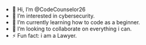 - 👋 Hi, I’m @CodeCounselor26
- 👀 I’m interested in cybersecurity.
- 🌱 I’m currently learning how to code as a beginner.
- 💞️ I’m looking to collaborate on everything i can.
- ⚡ Fun fact: i am a Lawyer.

<!---
CodeCounselor26/CodeCounselor26 is a ✨ special ✨ repository because its `README.md` (this file) appears on your GitHub profile.
You can click the Preview link to take a look at your changes.
--->

